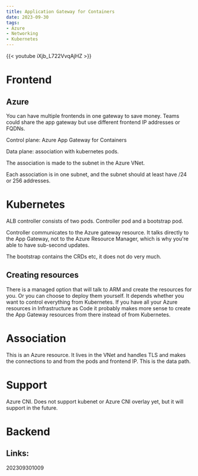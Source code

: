 ```yaml
---
title: Application Gateway for Containers
date: 2023-09-30
tags:
- Azure
- Networking
- Kubernetes
---
```


{{< youtube iXjb_L722VvqAjHZ >}}

# Frontend

## Azure

You can have multiple frontends in one gateway to save money. Teams could share the app gateway but use different frontend IP addresses or FQDNs.

Control plane: Azure App Gateway for Containers

Data plane: association with kubernetes pods.

The association is made to the subnet in the Azure VNet.

Each association is in one subnet, and the subnet should at least have /24 or 256 addresses.

# Kubernetes

ALB controller consists of two pods. Controller pod and a bootstrap pod.

Controller communicates to the Azure gateway resource. It talks directly to the App Gateway, not to the Azure Resource Manager, which is why you're able to have sub-second updates.

The bootstrap contains the CRDs etc, it does not do very much.

## Creating resources

There is a managed option that will talk to ARM and create the resources for you. Or you can choose to deploy them yourself. It depends whether you want to control everything from Kubernetes. If you have all your Azure resources in Infrastructure as Code it probably makes more sense to create the App Gateway resources from there instead of from Kubernetes.

# Association

This is an Azure resource. It lives in the VNet and handles TLS and makes the connections to and from the pods and frontend IP. This is the data path.

# Support

Azure CNI. Does not support kubenet or Azure CNI overlay yet, but it will support in the future.

# Backend

## Links:

202309301009

